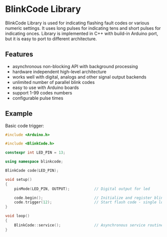 # BlinkCode Library
BlinkCode Library is used for indicating flashing fault codes or various numeric settings.
It uses long pulses for indicating tens and short pulses for indicating onces.
Library is implemented in C++ with build-in Arduino port, but it is easy to
port to different architecture.

## Features
* asynchronous non-blocking API with background processing
* hardware independent high-level architecture
* works well with digital, analogs and other signal output backends
* unlimited number of parallel blink codes
* easy to use with Arduino boards
* support 1-99 codes numbers
* configurable pulse times

## Example

Basic code trigger:

```cpp
#include <Arduino.h>

#include <BlinkCode.h>

constexpr int LED_PIN = 13;

using namespace blinkcode;

BlinkCode code(LED_PIN);

void setup()
{
    pinMode(LED_PIN, OUTPUT);           // Digital output for led

    code.begin();                       // Initialize and register blink code object
    code.trigger(12);                   // Start flash code - single long, double short
}

void loop()
{
    BlinkCode::service();               // Asynchronous service routine, should be called periodically
}
```
